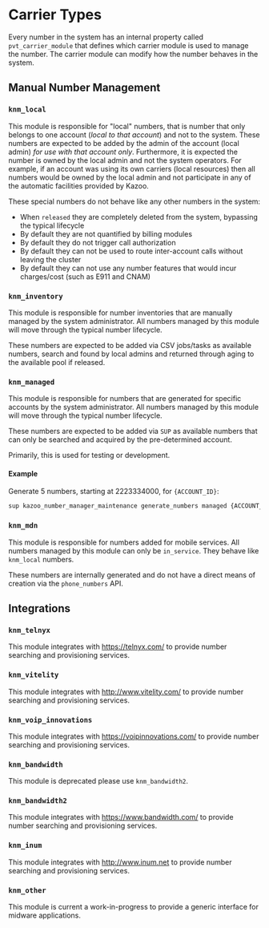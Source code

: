 # Carrier Types

Every number in the system has an internal property called `pvt_carrier_module` that defines which carrier module is used to manage the number.  The carrier module can modify how the number behaves in the system.

## Manual Number Management

### `knm_local`

This module is responsible for "local" numbers, that is number that only belongs to one account (*local to that account*) and not to the system.
These numbers are expected to be added by the admin of the account (local admin) *for use with that account only*.
Furthermore, it is expected the number is owned by the local admin and not the system operators.
For example, if an account was using its own carriers (local resources) then all numbers would be owned by the local admin and not participate in any of the automatic facilities provided by Kazoo.

These special numbers do not behave like any other numbers in the system:

* When `released` they are completely deleted from the system, bypassing the typical lifecycle
* By default they are not quantified by billing modules
* By default they do not trigger call authorization
* By default they can not be used to route inter-account calls without leaving the cluster
* By default they can not use any number features that would incur charges/cost (such as E911 and CNAM)

### `knm_inventory`

This module is responsible for number inventories that are manually managed by the system administrator.
All numbers managed by this module will move through the typical number lifecycle.

These numbers are expected to be added via CSV jobs/tasks as available numbers, search and found by local admins and returned through aging to the available pool if released.

### `knm_managed`

This module is responsible for numbers that are generated for specific accounts by the system administrator.
All numbers managed by this module will move through the typical number lifecycle.

These numbers are expected to be added via `SUP` as available numbers that can only be searched and acquired by the pre-determined account.

Primarily, this is used for testing or development.

#### Example

Generate 5 numbers, starting at 2223334000, for `{ACCOUNT_ID}`:

```bash
sup kazoo_number_manager_maintenance generate_numbers managed {ACCOUNT_ID} 2223334000 5
```

### `knm_mdn`

This module is responsible for numbers added for mobile services.
All numbers managed by this module can only be `in_service`.
They behave like `knm_local` numbers.

These numbers are internally generated and do not have a direct means of creation via the `phone_numbers` API.

## Integrations

### `knm_telnyx`

This module integrates with https://telnyx.com/ to provide number searching and provisioning services.

### `knm_vitelity`

This module integrates with http://www.vitelity.com/ to provide number searching and provisioning services.

### `knm_voip_innovations`

This module integrates with https://voipinnovations.com/ to provide number searching and provisioning services.

### `knm_bandwidth`

This module is deprecated please use `knm_bandwidth2`.

### `knm_bandwidth2`

This module integrates with https://www.bandwidth.com/ to provide number searching and provisioning services.

### `knm_inum`

This module integrates with http://www.inum.net to provide number searching and provisioning services.

### `knm_other`

This module is current a work-in-progress to provide a generic interface for midware applications.
